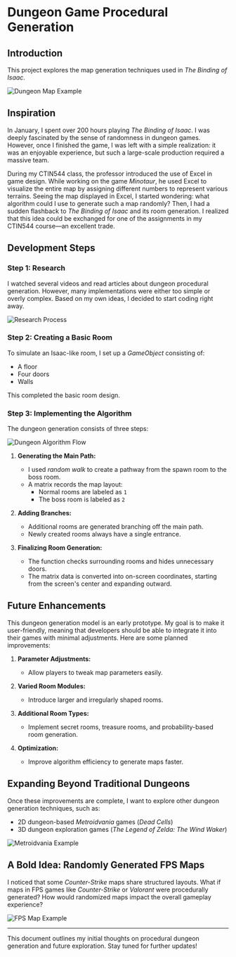 # Dungeon Game Procedural Generation

## Introduction
This project explores the map generation techniques used in *The Binding of Isaac*.

![Dungeon Map Example](https://upload.wikimedia.org/wikipedia/commons/7/7d/Procedural_Map_Example.png)

## Inspiration
In January, I spent over 200 hours playing *The Binding of Isaac*. I was deeply fascinated by the sense of randomness in dungeon games. However, once I finished the game, I was left with a simple realization: it was an enjoyable experience, but such a large-scale production required a massive team.

During my CTIN544 class, the professor introduced the use of Excel in game design. While working on the game *Minotaur*, he used Excel to visualize the entire map by assigning different numbers to represent various terrains. Seeing the map displayed in Excel, I started wondering: what algorithm could I use to generate such a map randomly? Then, I had a sudden flashback to *The Binding of Isaac* and its room generation. I realized that this idea could be exchanged for one of the assignments in my CTIN544 course—an excellent trade.

## Development Steps

### Step 1: Research
I watched several videos and read articles about dungeon procedural generation. However, many implementations were either too simple or overly complex. Based on my own ideas, I decided to start coding right away.

![Research Process](https://upload.wikimedia.org/wikipedia/commons/6/60/Research_Process.png)

### Step 2: Creating a Basic Room
To simulate an Isaac-like room, I set up a *GameObject* consisting of:
- A floor
- Four doors
- Walls

This completed the basic room design.

### Step 3: Implementing the Algorithm
The dungeon generation consists of three steps:

![Dungeon Algorithm Flow](https://upload.wikimedia.org/wikipedia/commons/3/3a/Flowchart.png)

1. **Generating the Main Path:**
   - I used *random walk* to create a pathway from the spawn room to the boss room.
   - A matrix records the map layout:
     - Normal rooms are labeled as `1`
     - The boss room is labeled as `2`

2. **Adding Branches:**
   - Additional rooms are generated branching off the main path.
   - Newly created rooms always have a single entrance.

3. **Finalizing Room Generation:**
   - The function checks surrounding rooms and hides unnecessary doors.
   - The matrix data is converted into on-screen coordinates, starting from the screen's center and expanding outward.

## Future Enhancements
This dungeon generation model is an early prototype. My goal is to make it user-friendly, meaning that developers should be able to integrate it into their games with minimal adjustments. Here are some planned improvements:

1. **Parameter Adjustments:**
   - Allow players to tweak map parameters easily.

2. **Varied Room Modules:**
   - Introduce larger and irregularly shaped rooms.

3. **Additional Room Types:**
   - Implement secret rooms, treasure rooms, and probability-based room generation.

4. **Optimization:**
   - Improve algorithm efficiency to generate maps faster.

## Expanding Beyond Traditional Dungeons
Once these improvements are complete, I want to explore other dungeon generation techniques, such as:
- 2D dungeon-based *Metroidvania* games (*Dead Cells*)
- 3D dungeon exploration games (*The Legend of Zelda: The Wind Waker*)

![Metroidvania Example](https://upload.wikimedia.org/wikipedia/commons/5/58/Metroidvania_Map.png)

## A Bold Idea: Randomly Generated FPS Maps
I noticed that some *Counter-Strike* maps share structured layouts. What if maps in FPS games like *Counter-Strike* or *Valorant* were procedurally generated? How would randomized maps impact the overall gameplay experience?

![FPS Map Example](https://upload.wikimedia.org/wikipedia/commons/d/d2/FPS_Level_Design.png)

---

This document outlines my initial thoughts on procedural dungeon generation and future exploration. Stay tuned for further updates!



